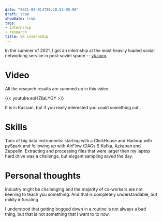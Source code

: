 ```yaml
---
date: "2021-01-014T20:18:53-05:00"
draft: true
showDate: true
tags:
- internship
- research
title: VK internship
---
```

In the summer of 2021, I got an internship at the most heavily loaded social networking service in post-soviet space -- [vk.com](https://vk.com/about).

# Video


All the research results are summed up in this video:

{{< youtube eoHZliaLYGY >}}

It is in Russian, but if you really interested you could something out.

# Skills

Tons of big data instruments: starting with a ClickHouse and Hadoop with pySpark and following up with AirFlow (DAGs !) Kafka, Azkaban and Zeppelin. Extracting and processing files that were larger then my laptop hard drive was a challenge, but elegant sampling saved the day.

# Personal thoughts

Industry might be challenging and the majority of co-workers are not keening to teach you something. And that is completely understandable, but mildly infuriating. 

I understood that getting bogged down in a routine is not always a bad thing, but that is not something that I want to to now.
